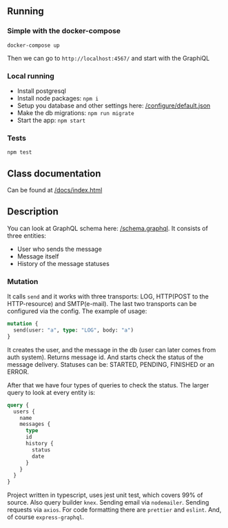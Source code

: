 ## Running

### Simple with the docker-compose
```
docker-compose up
```
Then we can go to `http://localhost:4567/` and start with the GraphiQL 

### Local running
* Install postgresql
* Install node packages: `npm i`
* Setup you database and other settings here: [/configure/default.json](/configure/default.json)
* Make the db migrations: `npm run migrate`
* Start the app: `npm start`

### Tests
`npm test`

## Class documentation
Can be found at [/docs/index.html](https://agsh.github.io/sewan/)

## Description
You can look at GraphQL schema here: [/schema.graphql](/schema.graphql). It consists of three entities:
* User who sends the message
* Message itself
* History of the message statuses

### Mutation
It calls `send` and it works with three transports: LOG, HTTP(POST to the HTTP-resource) and SMTP(e-mail).
The last two transports can be configured via the config. The example of usage:
```graphql
mutation {
  send(user: "a", type: "LOG", body: "a")
}
```
It creates the user, and the message in the db (user can later comes from auth system). Returns message id.
And starts check the status of the message delivery. Statuses can be: STARTED, PENDING, FINISHED or an ERROR.

After that we have four types of queries to check the status. The larger query to look at every entity is:
```graphql
query {
  users {
    name
    messages {
      type
      id
      history {
        status
        date
      }
    }
  }
}
```

Project written in typescript, uses jest unit test, which covers 99% of source. Also query builder `knex`. 
Sending email via `nodemailer`. Sending requests via `axios`.
For code formatting there are `prettier` and `eslint`.
And, of course `express-graphql`.
